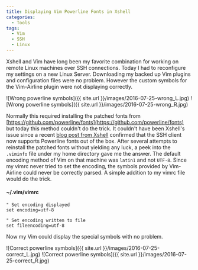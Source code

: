 ```yaml
---
title: Displaying Vim Powerline Fonts in Xshell
categories:
  - Tools
tags:
  - Vim
  - SSH
  - Linux
---
```

Xshell and Vim have long been my favorite combination for working on remote Linux machines over SSH connections. Today I had to reconfigure my settings on a new Linux Server. Downloading my backed up Vim plugins and configuration files were no problem. However the custom symbols for the Vim-Airline plugin were not displaying correctly.

![Wrong powerline symbols]({{ site.url }}/images/2016-07-25-wrong_L.jpg) ![Wrong powerline symbols]({{ site.url }}/images/2016-07-25-wrong_R.jpg)

Normally this required installing the patched fonts from [https://github.com/powerline/fonts](https://github.com/powerline/fonts) but today this method couldn't do the trick. It couldn't have been Xshell's issue since a recent [blog post from Xshell](http://blog.netsarang.com/93/super-charging-terminal-with-powerline/) confirmed that the SSH client now supports Powerline fonts out of the box. After several attempts to reinstall the patched fonts without yielding any luck, a peek into the `.viminfo` file under my home directory gave me the answer. The default encoding method of Vim on that machine was `latin1` and not `UTF-8`. Since my vimrc never tried to set the encoding, the symbols provided by Vim-Airline could never be correctly parsed. A simple addition to my vimrc file would do the trick.

#### ~/.vim/vimrc

```VimL
" Set encoding displayed
set encoding=utf-8

" Set encoding written to file
set fileencoding=utf-8
```

Now my Vim could display the special symbols with no problem.

![Correct powerline symbols]({{ site.url }}/images/2016-07-25-correct_L.jpg) ![Correct powerline symbols]({{ site.url }}/images/2016-07-25-correct_R.jpg)
